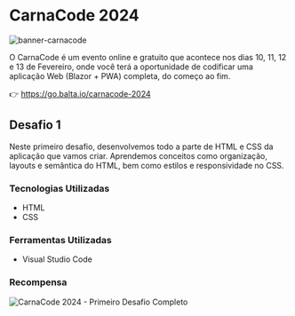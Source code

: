 # CarnaCode 2024

![banner-carnacode](https://github.com/balta-io/carnacode-balta-2024-desafio-01/assets/965305/b8cc442c-d64f-4dd1-9414-7fc896b47183)

O CarnaCode é um evento online e gratuito que acontece nos dias 10, 11, 12 e 13 de Fevereiro, onde você terá a oportunidade de codificar uma aplicação Web (Blazor + PWA) completa, do começo ao fim.

👉 <https://go.balta.io/carnacode-2024>

## Desafio 1

Neste primeiro desafio, desenvolvemos todo a parte de HTML e CSS da aplicação que vamos criar. Aprendemos conceitos como organização, layouts e semântica do HTML, bem como estilos e responsividade no CSS.

### Tecnologias Utilizadas

- HTML
- CSS

### Ferramentas Utilizadas

- Visual Studio Code

### Recompensa

![CarnaCode 2024 - Primeiro Desafio Completo](https://baltaio.blob.core.windows.net/temp/carnacode-badge-desafio-01.png)
